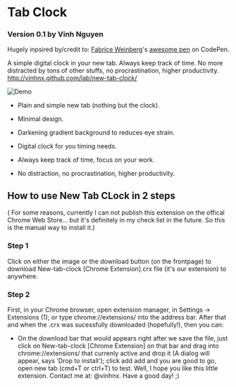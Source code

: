 # Tab Clock
### Version 0.1 by Vinh Nguyen

Hugely inpsired by/credit to: [Fabrice Weinberg](https://github.com/FWeinb)'s [awesome pen](http://codepen.io/FWeinb/pen/LmKvl) on CodePen.

A simple digital clock in your new tab. Always keep track of time. No more distracted by tons of other stuffs, no procrastination, higher productivity.
http://vinhnx.github.com/lab/new-tab-clock/

![Demo](https://raw.github.com/vinhnx/new-tab-clock/master/preview.png)

+ Plain and simple new tab (nothing but the clock).
+ Minimal design.
+ Darkening gradient background to reduces eye strain.

+ Digital clock for you timing needs.
+ Always keep track of time, focus on your work.
+ No distraction, no procrastination, higher productivity.

## How to use New Tab CLock in 2 steps
( For some reasons, currently I can not publish this extension on the offical Chrome Web Store... but it's definitely in my check list in the future. So this is the manual way to install it.)

### Step 1
Click on either the image or the download button (on the frontpage) to download New-tab-clock [Chrome Extension].crx file (it's our extension) to anywhere.

### Step 2
First, in your Chrome browser, open extension manager, in Settings -> Extensions (1); or type chrome://extensions/ into the address bar. After that and when the .crx was sucessfully downloaded (hopefully!), then you can:
+ On the download bar that would appears right after we save the file, just click on New-tab-clock [Chrome Extension] on that bar and drag into chrome://extensions/ that currenly active and drop it (A dialog will appear, says 'Drop to install'); click add add and you are good to go, open new tab (cmd+T or ctrl+T) to test.
Well, I hope you like this little extension. Contact me at: @vinhnx. Have a good day! ;)